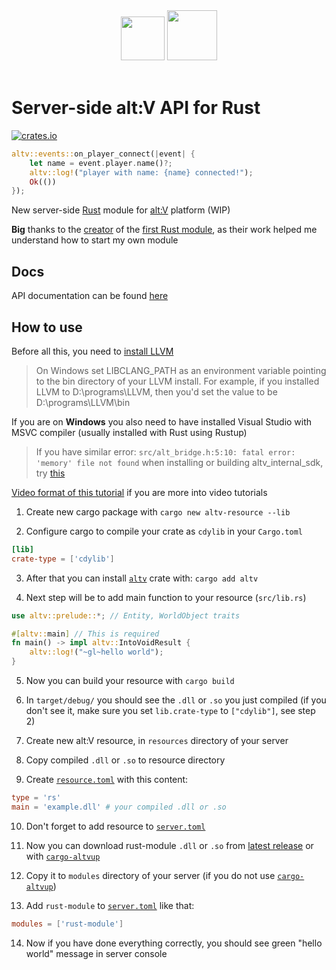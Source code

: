 <div align="center">
<img width="70px" src="https://user-images.githubusercontent.com/54737754/232321923-66ba765e-33a4-449e-9e9b-2dc13ff8c176.svg"/> <img width="80px" src="https://user-images.githubusercontent.com/54737754/232321872-45100319-28a3-46e9-adf9-3dba5b8da9a8.png"/>
</div>
<br>

# Server-side alt:V API for Rust

[![crates.io](https://img.shields.io/crates/v/altv.svg)](https://crates.io/crates/altv)

```rust
altv::events::on_player_connect(|event| {
    let name = event.player.name()?;
    altv::log!("player with name: {name} connected!");
    Ok(())
});
```

New server-side [Rust](https://www.rust-lang.org) module for [alt:V](https://altv.mp) platform (WIP)

**Big** thanks to the [creator](https://github.com/justdimaa) of the [first Rust module](https://github.com/justdimaa/altv-rs), as their work helped me understand how to start my own module

## Docs

API documentation can be found [here](https://docs.rs/altv)

## How to use

Before all this, you need to [install LLVM](https://rust-lang.github.io/rust-bindgen/requirements.html#installing-clang)<br>
> On Windows set LIBCLANG_PATH as an environment variable pointing to the bin directory of your LLVM install. For example, if you installed LLVM to D:\programs\LLVM, then you'd set the value to be D:\programs\LLVM\bin

If you are on **Windows** you also need to have installed Visual Studio with MSVC compiler (usually installed with Rust using Rustup)

> If you have similar error: `src/alt_bridge.h:5:10: fatal error: 'memory' file not found` when installing or building altv_internal_sdk, try [this](https://stackoverflow.com/questions/26333823/clang-doesnt-see-basic-headers/75546125#75546125)

[Video format of this tutorial](https://youtu.be/PRIJsRdjiGg) if you are more into video tutorials

1. Create new cargo package with `cargo new altv-resource --lib`

2. Configure cargo to compile your crate as `cdylib` in your `Cargo.toml`

```toml
[lib]
crate-type = ['cdylib']
```

3. After that you can install [`altv`](https://crates.io/crates/altv) crate with: `cargo add altv`

4. Next step will be to add main function to your resource (`src/lib.rs`)

```rust
use altv::prelude::*; // Entity, WorldObject traits

#[altv::main] // This is required
fn main() -> impl altv::IntoVoidResult {
    altv::log!("~gl~hello world");
}
```

5. Now you can build your resource with `cargo build`

6. In `target/debug/` you should see the `.dll` or `.so` you just compiled (if you don't see it, make sure you set `lib.crate-type` to `["cdylib"]`, see step 2)

7. Create new alt:V resource, in `resources` directory of your server

8. Copy compiled `.dll` or `.so` to resource directory

9. Create [`resource.toml`](https://docs.altv.mp/articles/configs/resource.html) with this content:

```toml
type = 'rs'
main = 'example.dll' # your compiled .dll or .so
```

10. Don't forget to add resource to [`server.toml`](https://docs.altv.mp/articles/configs/server.html)

11. Now you can download rust-module `.dll` or `.so` from [latest release](https://github.com/xxshady/altv-rust/releases) or with [`cargo-altvup`](https://github.com/xxshady/cargo-altvup)

12. Copy it to `modules` directory of your server (if you do not use [`cargo-altvup`](https://github.com/xxshady/cargo-altvup))

13. Add `rust-module` to [`server.toml`](https://docs.altv.mp/articles/configs/server.html) like that:

```toml
modules = ['rust-module']
```

14. Now if you have done everything correctly, you should see green "hello world" message in server console
